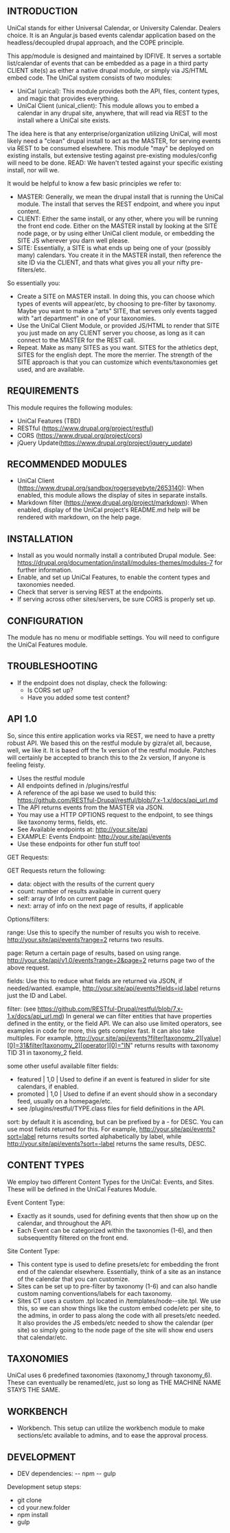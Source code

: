 INTRODUCTION
------------

UniCal stands for either Universal Calendar, or University Calendar. Dealers
choice. It is an Angular.js based events calendar application based on the
headless/decoupled drupal approach, and the COPE principle.

This app/module is designed and maintained by IDFIVE. It serves a sortable
list/calendar of events that can be embedded as a page in a third party CLIENT
site(s) as either a native drupal module, or simply via JS/HTML embed code. The
UniCal system consists of two modules:

* UniCal (unical): This module provides both the API, files, content types, and
  magic that provides everything.
* UniCal Client (unical_client): This module allows you to embed a calendar in
  any drupal site, anywhere, that will read via REST to the install where a
  UniCal site exists.

The idea here is that any enterprise/organization utilizing UniCal, will most
likely need a "clean" drupal install to act as the MASTER, for serving events
via REST to be consumed elsewhere. This module "may" be deployed on existing
installs, but extensive testing against pre-existing modules/config will need
to be done. READ: We haven't tested against your specific existing install,
nor will we.

It would be helpful to know a few basic principles we refer to:
* MASTER: Generally, we mean the drupal install that is running the UniCal
  module. The install that serves the REST endpoint, and where you input content.
* CLIENT: Either the same install, or any other, where you will be running the
  front end code. Either on the MASTER install by looking at the SITE node page,
  or by using either UniCal client module, or embedding the SITE JS wherever
  you darn well please.
* SITE: Essentially, a SITE is what ends up being one of your (possibly many)
  calendars. You create it in the MASTER install, then reference the site ID via
  the CLIENT, and thats what gives you all your nifty pre-filters/etc.

So essentially you:
* Create a SITE on MASTER install. In doing this, you can choose which types of
  events will appear/etc, by choosing to pre-filter by taxonomy. Maybe you want
  to make a "arts" SITE, that serves only events tagged with "art department"
  in one of your taxonomies.
* Use the UniCal Client Module, or provided JS/HTML to render that SITE you
  just made on any CLIENT server you choose, as long as it can connect to the
  MASTER for the REST call.
* Repeat. Make as many SITES as you want. SITES for the athletics dept, SITES
  for the english dept. The more the merrier. The strength of the SITE approach
  is that you can customize which events/taxonomies get used, and are available.

REQUIREMENTS
------------

This module requires the following modules:

 * UniCal Features (TBD)
 * RESTful (https://www.drupal.org/project/restful)
 * CORS (https://www.drupal.org/project/cors)
 * jQuery Update(https://www.drupal.org/project/jquery_update)

RECOMMENDED MODULES
-------------------

 * UniCal Client (https://www.drupal.org/sandbox/rogerseyebyte/2653140):
   When enabled, this module allows the display of sites in separate installs.
 * Markdown filter (https://www.drupal.org/project/markdown):
   When enabled, display of the UniCal project's README.md help will be rendered
   with markdown, on the help page.

INSTALLATION
------------

* Install as you would normally install a contributed Drupal module. See:
  https://drupal.org/documentation/install/modules-themes/modules-7
  for further information.
* Enable, and set up UniCal Features, to enable the content types and
  taxonomies needed.
* Check that server is serving REST at the endpoints.
* If serving across other sites/servers, be sure CORS is properly set up.

CONFIGURATION
-------------

The module has no menu or modifiable settings. You will need to configure the
UniCal Features module.

TROUBLESHOOTING
---------------

* If the endpoint does not display, check the following:
  - Is CORS set up?
  - Have you added some test content?


API 1.0
-------
So, since this entire application works via REST, we need to have a pretty
robust API. We based this on the restful module by gizra/et all, because, well,
we like it. It is based off the 1x version of the restful module. Patches will
certainly be accepted to branch this to the 2x version, If anyone is feeling
feisty.
* Uses the restful module
* All endpoints defined in /plugins/restful
* A reference of the api base we used to build this: https://github.com/RESTful-Drupal/restful/blob/7.x-1.x/docs/api_url.md
* The API returns events from the MASTER via JSON.
* You may use a HTTP OPTIONS request to the endpoint, to see things like
  taxonomy terms, fields, etc.
* See Available endpoints at: http://your.site/api
* EXAMPLE: Events Endpoint: http://your.site/api/events
* Use these endpoints for other fun stuff too!

GET Requests:

GET Requests return the following:
- data: object with the results of the current query
- count: number of results available in current query
- self: array of Info on current page
- next: array of info on the next page of results, if applicable

Options/filters:

range: Use this to specify the number of results you wish to receive.
http://your.site/api/events?range=2 returns two results.

page: Return a certain page of results, based on using range.
http://your.site/api/v1.0/events?range=2&page=2 returns page two of the above
request.

fields: Use this to reduce what fields are returned via JSON, if needed/wanted.
example, http://your.site/api/events?fields=id,label returns just the ID and
Label.

filter: (see https://github.com/RESTful-Drupal/restful/blob/7.x-1.x/docs/api_url.md)
In general we can filter entities that have properties defined in the entity, or
the field API. We can also use limited operators, see examples in code for more,
this gets complex fast. It can also take multiples. For example, http://your.site/api/events?filter[taxonomy_2][value][0]=31&filter[taxonomy_2][operator][0]="IN"
returns results with taxonomy TID 31 in taxonomy_2 field.

some other useful available filter fields:
* featured | 1,0 | Used to define if an event is featured in slider for site
  calendars, if enabled.
* promoted | 1,0 | Used to define if an event should show in a secondary feed,
  usually on a homepage/etc.
* see /plugins/restful/TYPE.class files for field definitions in the API.

sort: by default it is ascending, but can be prefixed by a - for DESC. You can
use most fields returned for this. For example,
http://your.site/api/events?sort=label returns results sorted alphabetically
by label, while http://your.site/api/events?sort=-label returns the same
results, DESC.


CONTENT TYPES
-------------
We employ two different Content Types for the UniCal: Events, and Sites. These
will be defined in the UniCal Features Module.

Event Content Type:
* Exactly as it sounds, used for defining events that then show up on the
  calendar, and throughout the API.
* Each Event can be categorized within the taxonomies (1-6), and then
  subsequentlty filtered on the front end.

Site Content Type:
* This content type is used to define presets/etc for embedding the front end
  of the calendar elsewhere. Essentially, think of a site as an instance of the
  calendar that you can customize.
* Sites can be set up to pre-filter by taxonomy (1-6) and can also handle custom
  naming conventions/labels for each taxonomy.
* Sites CT uses a custom .tpl located in /templates/node--site.tpl. We use this,
  so we can show things like the custom embed code/etc per site, to the admins,
  in order to pass along the code with all presets/etc needed. It also provides
  the JS embeds/etc needed to show the calendar (per site) so simply going to
  the node page of the site will show end users that calendar/etc.

TAXONOMIES
----------
UniCal uses 6 predefined taxonomies (taxonomy_1 through taxonomy_6). These can
eventually be renamed/etc, just so long as THE MACHINE NAME STAYS THE SAME.

WORKBENCH
---------
- Workbench. This setup can utilize the workbench module to make sections/etc
  available to admins, and to ease the approval process.

DEVELOPMENT
-----------
* DEV dependencies:
-- npm
-- gulp

Development setup steps:
* git clone
* cd your.new.folder
* npm install
* gulp
